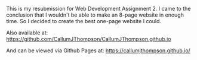 This is my resubmission for Web Development Assignment 2.
I came to the conclusion that I wouldn't be able to make an 8-page website in enough time. So I decided to create the best one-page website I could.

Also available at:
https://github.com/CallumJThompson/CallumJThompson.github.io

And can be viewed via Github Pages at:
https://callumjthompson.github.io/
